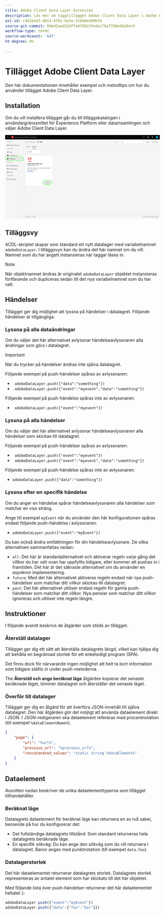 ```yaml
---
title: Adobe Client Data Layer Extension
description: Läs mer om taggtillägget Adobe Client Data Layer i Adobe Experience Platform.
exl-id: c4d1b4d3-4b51-4701-be2e-31b08e109bf6
source-git-commit: 8ded2aed32dffa4f0923fedac7baf798e68a9ec9
workflow-type: tm+mt
source-wordcount: '647'
ht-degree: 0%

---
```


# Tillägget Adobe Client Data Layer

Den här dokumentationen innehåller exempel och metodtips om hur du använder tillägget Adobe Client Data Layer.

<!-- (Missing document?)
If you would like to have more details on development consideration, [please reach this page](./dev.md). -->

## Installation

Om du vill installera tillägget går du till tilläggskatalogen i användargränssnittet för Experience Platform eller datainsamlingen och väljer Adobe Client Data Layer.

![ACDL-tilläggsvy i katalog](./images/catalog.png)

<!-- (GitHub link?)
There is also the possibility to fork this project. You can download this github project, realize the change that you deem required for your specific use-case and re-upload it on your Organization as a private extension.
This installation will not be supported on our end.<br>
>[!NOTE]
>
> _Consider renaming the extension name in the extension.json file_ -->

## Tilläggsvy

ACDL-skriptet skapar som standard ett nytt datalager med variabelnamnet `adobeDataLayer`. I tilläggsvyn kan du ändra det här namnet om du vill. Namnet som du har angett instansieras när taggar läses in.

>[!NOTE]
>
>När objektnamnet ändras är originalet `adobeDataLayer` objektet instansieras fortfarande och dupliceras sedan till det nya variabelnamnet som du har valt.

## Händelser

Tillägget ger dig möjlighet att lyssna på händelser i datalagret. Följande händelser är tillgängliga:

### Lyssna på alla dataändringar

Om du väljer det här alternativet avlyssnar händelseavlyssnaren alla ändringar som görs i datalagret.

>[!IMPORTANT]
>
>När du trycker på händelser ändras inte själva datalagret.

Följande exempel på push-händelser spåras av avlyssnaren:

* ` adobeDataLayer.push({"data":"something"})`
* ` adobeDataLayer.push({"event":"myevent","data":"something"})`

Följande exempel på push-händelse spåras inte av avlyssnaren:

* ` adobeDataLayer.push({"event":"myevent"})`

### Lyssna på alla händelser

Om du väljer det här alternativet avlyssnar händelseavlyssnaren alla händelser som skickas till datalagret.

Följande exempel på push-händelser spåras av avlyssnaren:

* ` adobeDataLayer.push({"event":"myevent"})`
* ` adobeDataLayer.push({"event":"myevent","data":"something"})`

Följande exempel på push-händelse spåras inte av avlyssnaren:

* ` adobeDataLayer.push({"data":"something"}) `

### Lyssna efter en specifik händelse

Om du anger en händelse spårar händelseavlyssnaren alla händelser som matchar en viss sträng.

Ange till exempel `myEvent` när du använder den här konfigurationen spåras endast följande push-händelse i avlyssnaren:

* `adobeDataLayer.push({"event":"myEvent"})`

Du kan också ändra omfattningen för din händelseavlyssnare. De olika alternativen sammanfattas nedan:

* `all`: Det här är standardalternativet och aktiverar regeln varje gång det villkor du har valt ovan har uppfyllts tidigare, eller kommer att pushas in i framtiden. Det här är det säkraste alternativet om du använder en asynkron implementering.
* `future`: Med det här alternativet aktiveras regeln endast när nya push-händelser som matchar ditt villkor skickas till datalagret.
* `past`: Det här alternativet utlöser endast regeln för gamla push-händelser som matchar ditt villkor. Nya penslar som matchar ditt villkor ignoreras och utlöser inte regeln längre.

## Instruktioner

I följande avsnitt beskrivs de åtgärder som stöds av tillägget.

### Återställ datalager

Tillägget ger dig ett sätt att återställa datalagrets längd, vilket kan hjälpa dig att behålla en begränsad storlek för ett enkelsidigt program (SPA).

Det finns dock för närvarande ingen möjlighet att helt ta bort information som tidigare ställts in under push-metoderna.

The **Återställ och ange beräknat läge** åtgärden kopierar det senaste beräknade läget, tömmer datalagret och återställer det senaste läget.

### Överför till datalager

Tillägget ger dig en åtgärd för att överföra JSON-innehåll till själva datalagret. Den här åtgärden gör det möjligt att använda dataelement direkt i JSON. I JSON-redigeraren ska dataelement refereras med procentnotation (till exempel `%dataElementName%`).

```json
{
    "page": {
        "url": "%url%",
        "previous_url": "%previous_url%",
        "concatenated_values": "static string %dataElement%"
    }
}
```

## Dataelement

Avsnitten nedan beskriver de unika dataelementtyperna som tillägget tillhandahåller.

### Beräknat läge

Datalagrets dataelement för beräknat läge kan returnera en av två saker, beroende på hur du konfigurerar det:

* Det fullständiga datalagrets tillstånd: Som standard returneras hela datalagrets beräknade läge.
* En specifik sökväg: Du kan ange den sökväg som du vill returnera i datalagret. Banor anges med punktnotation (till exempel `data.foo`).

### Datalagerstorlek

Det här dataelementet returnerar datalagrets storlek. Datalagrets storlek representeras av antalet element som har skickats till det här objektet.

Med följande lista över push-händelser returnerar det här dataelementet heltalet `2`:

```js
adobeDataLayer.push({"event":"myEvent"})
adobeDataLayer.push({"data":{"foo":"bar"}})
```
